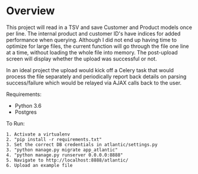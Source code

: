 Overview
========

This project will read in a TSV and save Customer and Product models once per line.
The internal product and customer ID's have indices for added performance when querying.
Although I did not end up having time to optimize for large files, the current
function will go through the file one line at a time, without loading the whole
file into memory. The post-upload screen will display whether the upload was 
successful or not.

In an ideal project the upload would kick off a Celery task that would
process the file separately and periodically report back details on parsing 
success/failure which would be relayed via AJAX calls back to the user.

Requirements:
 - Python 3.6
 - Postgres

To Run:

	1. Activate a virtualenv
	2. "pip install -r requirements.txt"
	3. Set the correct DB credentials in atlantic/settings.py
	3. "python manage.py migrate app_atlantic"
	4. "python manage.py runserver 0.0.0.0:8888"
	5. Navigate to http://localhost:8888/atlantic/
	6. Upload an example file
